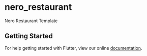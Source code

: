 # nero_restaurant

Nero Restaurant Template

## Getting Started

For help getting started with Flutter, view our online
[documentation](https://flutter.io/).
